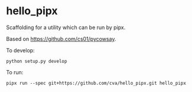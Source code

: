 # hello_pipx

Scaffolding for a utility which can be run by pipx.

Based on <https://github.com/cs01/pycowsay>.

To develop:

`python setup.py develop`

To run:

`pipx run --spec git+https://github.com/cva/hello_pipx.git hello_pipx`